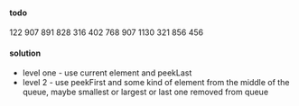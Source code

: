 #### todo
122
907
891
828
316
402
768
907
1130
321
856
456

#### solution
* level one - use current element and peekLast
* level 2 - use peekFirst and some kind of element from the middle of the queue,
maybe smallest or largest or last one removed from queue
